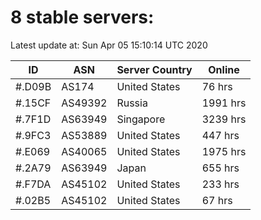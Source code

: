 # 8 stable servers:

Latest update at: Sun Apr 05 15:10:14 UTC 2020

| ID | ASN | Server Country | Online |
| -- | --- | -------------- | ------ |
| #.D09B | AS174 | United States | 76 hrs |
| #.15CF | AS49392 | Russia | 1991 hrs |
| #.7F1D | AS63949 | Singapore | 3239 hrs |
| #.9FC3 | AS53889 | United States | 447 hrs |
| #.E069 | AS40065 | United States | 1975 hrs |
| #.2A79 | AS63949 | Japan | 655 hrs |
| #.F7DA | AS45102 | United States | 233 hrs |
| #.02B5 | AS45102 | United States | 67 hrs |

